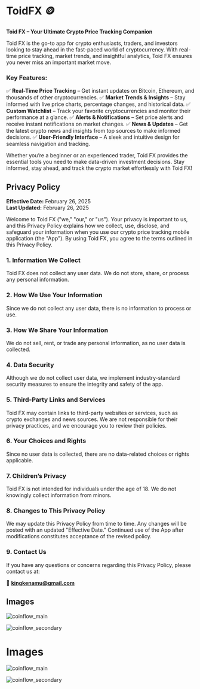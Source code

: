 # ToidFX 🪙

**Toid FX – Your Ultimate Crypto Price Tracking Companion**

Toid FX is the go-to app for crypto enthusiasts, traders, and investors looking to stay ahead in the fast-paced world of cryptocurrency. With real-time price tracking, market trends, and insightful analytics, Toid FX ensures you never miss an important market move.

### **Key Features:**
✅ **Real-Time Price Tracking** – Get instant updates on Bitcoin, Ethereum, and thousands of other cryptocurrencies.
✅ **Market Trends & Insights** – Stay informed with live price charts, percentage changes, and historical data.
✅ **Custom Watchlist** – Track your favorite cryptocurrencies and monitor their performance at a glance.
✅ **Alerts & Notifications** – Set price alerts and receive instant notifications on market changes.
✅ **News & Updates** – Get the latest crypto news and insights from top sources to make informed decisions.
✅ **User-Friendly Interface** – A sleek and intuitive design for seamless navigation and tracking.

Whether you’re a beginner or an experienced trader, Toid FX provides the essential tools you need to make data-driven investment decisions. Stay informed, stay ahead, and track the crypto market effortlessly with Toid FX!

## **Privacy Policy**

**Effective Date:** February 26, 2025  
**Last Updated:** February 26, 2025  

Welcome to Toid FX ("we," "our," or "us"). Your privacy is important to us, and this Privacy Policy explains how we collect, use, disclose, and safeguard your information when you use our crypto price tracking mobile application (the "App"). By using Toid FX, you agree to the terms outlined in this Privacy Policy.

### **1. Information We Collect**
Toid FX does not collect any user data. We do not store, share, or process any personal information.

### **2. How We Use Your Information**
Since we do not collect any user data, there is no information to process or use.

### **3. How We Share Your Information**
We do not sell, rent, or trade any personal information, as no user data is collected.

### **4. Data Security**
Although we do not collect user data, we implement industry-standard security measures to ensure the integrity and safety of the app.

### **5. Third-Party Links and Services**
Toid FX may contain links to third-party websites or services, such as crypto exchanges and news sources. We are not responsible for their privacy practices, and we encourage you to review their policies.

### **6. Your Choices and Rights**
Since no user data is collected, there are no data-related choices or rights applicable.

### **7. Children’s Privacy**
Toid FX is not intended for individuals under the age of 18. We do not knowingly collect information from minors.

### **8. Changes to This Privacy Policy**
We may update this Privacy Policy from time to time. Any changes will be posted with an updated "Effective Date." Continued use of the App after modifications constitutes acceptance of the revised policy.

### **9. Contact Us**
If you have any questions or concerns regarding this Privacy Policy, please contact us at:

📩 **kingkenamu@gmail.com**

## **Images**

![coinflow_main](https://github.com/swastik-bose007/CoinFlow/assets/98341839/6ba29f3a-18b8-4be9-a333-c083f5e34dd8)

![coinflow_secondary](https://github.com/swastik-bose007/CoinFlow/assets/98341839/5e5e629a-b047-4faa-a86d-6334c5d6349f)



# Images

![coinflow_main](https://github.com/swastik-bose007/CoinFlow/assets/98341839/6ba29f3a-18b8-4be9-a333-c083f5e34dd8)

![coinflow_secondary](https://github.com/swastik-bose007/CoinFlow/assets/98341839/5e5e629a-b047-4faa-a86d-6334c5d6349f)
